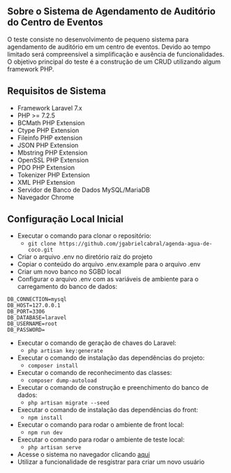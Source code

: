 ## Sobre o Sistema de Agendamento de Auditório do Centro de Eventos

O teste consiste no desenvolvimento de pequeno sistema para agendamento de auditório em um centro de eventos. Devido ao tempo limitado será compreensível a simplificação e ausência de funcionalidades. O objetivo principal do teste é a construção de um CRUD utilizando algum framework PHP.

## Requisitos de Sistema

- Framework Laravel 7.x
- PHP >= 7.2.5
- BCMath PHP Extension
- Ctype PHP Extension
- Fileinfo PHP extension
- JSON PHP Extension
- Mbstring PHP Extension
- OpenSSL PHP Extension
- PDO PHP Extension
- Tokenizer PHP Extension
- XML PHP Extension
- Servidor de Banco de Dados MySQL/MariaDB
- Navegador Chrome

## Configuração Local Inicial

* Executar o comando para clonar o repositório: 
    * ```git clone https://github.com/jgabrielcabral/agenda-agua-de-coco.git```
* Criar o arquivo .env no diretório raiz do projeto
* Copiar o conteúdo do arquivo .env.example para o arquivo .env
* Criar um novo banco no SGBD local
* Configurar o arquivo .env com as variáveis de ambiente para o carregamento do banco de dados:
```
DB_CONNECTION=mysql
DB_HOST=127.0.0.1
DB_PORT=3306
DB_DATABASE=laravel
DB_USERNAME=root
DB_PASSWORD=
```
* Executar o comando de geração de chaves do Laravel: 
    * ```php artisan key:generate```
* Executar o comando de instalação das dependências do projeto:
    * ```composer install```
* Executar o comando de reconhecimento das classes:
    * ```composer dump-autoload```
* Executar o comando de construção e preenchimento do banco de dados:
    * ```php artisan migrate --seed```
* Executar o comando de instalação das dependências do front:
    * ```npm install```
* Executar o comando para rodar o ambiente de front local:
    * ```npm run dev```
* Executar o comando para rodar o ambiente de teste local:
    * ```php artisan serve```
* Acesse o sistema no navegador clicando [aqui](http://127.0.0.1:8000/)
* Utilizar a funcionalidade de resgistrar para criar um novo usuário
